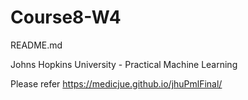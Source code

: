 # Course8-W4
README.md

Johns Hopkins University - Practical Machine Learning

Please refer https://medicjue.github.io/jhuPmlFinal/

